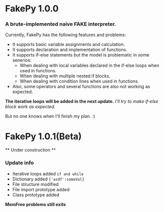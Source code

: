 # FakePy 1.0.0
### A brute-implemented naive FAKE interpreter.

Currently, FakePy has the following features and problems:
- It supports basic variable assignments and calculation.
- It supports declaration and implementation of functions.
- It supports if-else statements but the model is problematic in some senerios:
  - When dealing with local variables declared in the if-else loops when used in functions.
  - When dealing with multiple nested if blocks.
  - When dealing with condition lines when used in functions.
- Also, some operators and several functions are also not working as expected.

**The iterative loops will be added in the next update.**
*I'll try to make if-else block work as expected.*

But no one knows when I'll finish my plan. :)
 
# FakePy 1.0.1(Beta)
** Under construction **
### Update info

- Iterative loops added ```if and while```
- Dictionary added ```{'asdf':someVal}```
- File structure modified
- File import prototype added
- Class prototype added

**MemFree problems still exits**


